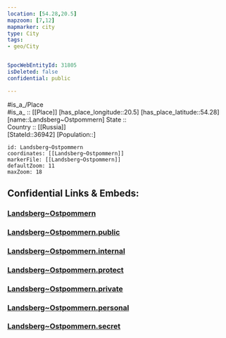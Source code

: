 ```yaml
---
location: [54.28,20.5] 
mapzoom: [7,12] 
mapmarker: city 
type: City
tags:
- geo/City


SpocWebEntityId: 31805
isDeleted: false
confidential: public

---
```

#is_a_/Place  
#is_a_ :: [[Place]] 
[has_place_longitude::20.5] 
[has_place_latitude::54.28] 
[name::Landsberg~Ostpommern] 
State ::  
Country :: [[Russia]]  
[StateId::36942] 
[Population::] 



```leaflet
id: Landsberg~Ostpommern
coordinates: [[Landsberg~Ostpommern]] 
markerFile: [[Landsberg~Ostpommern]] 
defaultZoom: 11 
maxZoom: 18
```


## Confidential Links & Embeds: 

### [Landsberg~Ostpommern](/_Standards/Earth/Continent/Europe/Europe~East/Poland/Provinces~Poland/Warmian-Masurian/City/Landsberg~Ostpommern.md) 

### [Landsberg~Ostpommern.public](/_public/Earth/Continent/Europe/Europe~East/Poland/Provinces~Poland/Warmian-Masurian/City/Landsberg~Ostpommern.public.md) 

### [Landsberg~Ostpommern.internal](/_internal/Earth/Continent/Europe/Europe~East/Poland/Provinces~Poland/Warmian-Masurian/City/Landsberg~Ostpommern.internal.md) 

### [Landsberg~Ostpommern.protect](/_protect/Earth/Continent/Europe/Europe~East/Poland/Provinces~Poland/Warmian-Masurian/City/Landsberg~Ostpommern.protect.md) 

### [Landsberg~Ostpommern.private](/_private/Earth/Continent/Europe/Europe~East/Poland/Provinces~Poland/Warmian-Masurian/City/Landsberg~Ostpommern.private.md) 

### [Landsberg~Ostpommern.personal](/_personal/Earth/Continent/Europe/Europe~East/Poland/Provinces~Poland/Warmian-Masurian/City/Landsberg~Ostpommern.personal.md) 

### [Landsberg~Ostpommern.secret](/_secret/Earth/Continent/Europe/Europe~East/Poland/Provinces~Poland/Warmian-Masurian/City/Landsberg~Ostpommern.secret.md)

